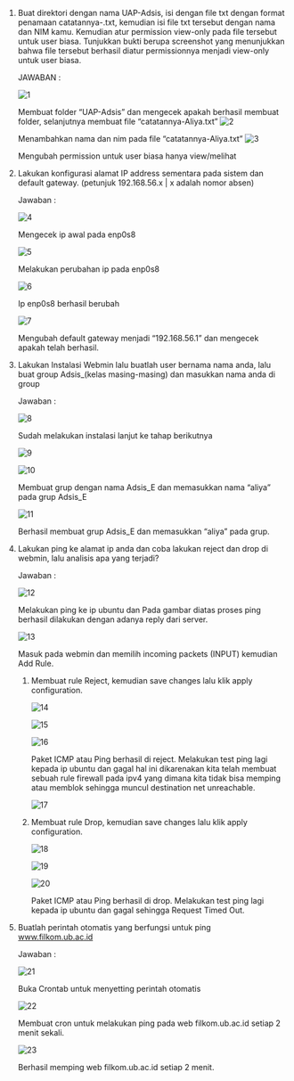 1.	Buat direktori dengan nama UAP-Adsis, isi dengan file txt dengan format penamaan catatannya-<nama kamu>.txt, kemudian isi file txt tersebut dengan nama dan NIM kamu. 
    Kemudian atur permission view-only pada file tersebut untuk user biasa. Tunjukkan bukti berupa screenshot yang menunjukkan bahwa file tersebut berhasil diatur permissionnya 
    menjadi view-only untuk user biasa.
  
    JAWABAN :
  
    ![1](https://github.com/alyyshr/UAP-ADSIS-E/assets/87374937/953ea132-34d4-40a0-8f2f-df5c25267a48)
  
    Membuat folder “UAP-Adsis” dan mengecek apakah berhasil membuat folder, selanjutnya membuat file “catatannya-Aliya.txt”
    ![2](https://github.com/alyyshr/UAP-ADSIS-E/assets/87374937/c9e5f616-5e95-40ef-9852-3e7d4571ce1a)
  
    Menambahkan nama dan nim pada file “catatannya-Aliya.txt”
    ![3](https://github.com/alyyshr/UAP-ADSIS-E/assets/87374937/2ee8e068-0f43-4d4e-bee0-c7ec357b2f4f)
  
    Mengubah permission untuk user biasa hanya view/melihat
2.  Lakukan konfigurasi alamat IP address sementara pada sistem dan default gateway. (petunjuk 192.168.56.x | x adalah nomor absen)
  
    Jawaban :
  
    ![4](https://github.com/alyyshr/UAP-ADSIS-E/assets/87374937/a790ad52-f579-4da3-836b-b7053c43d7bd)
  
    Mengecek ip awal pada enp0s8
  
    ![5](https://github.com/alyyshr/UAP-ADSIS-E/assets/87374937/e3f7c6d0-02f8-403d-8f0a-5224bf510c8b)
  
    Melakukan perubahan ip pada enp0s8
  
    ![6](https://github.com/alyyshr/UAP-ADSIS-E/assets/87374937/3eb49887-3a68-4b71-819d-986d50f0c3a3)
  
    Ip enp0s8 berhasil berubah
  
    ![7](https://github.com/alyyshr/UAP-ADSIS-E/assets/87374937/cb3f74c7-ad32-4d72-9eb0-116a7d330717) 
  
    Mengubah default gateway menjadi “192.168.56.1” dan mengecek apakah telah berhasil.
3.  Lakukan Instalasi Webmin lalu buatlah user bernama nama anda, lalu buat group Adsis_(kelas masing-masing) dan masukkan nama anda di group
  
    Jawaban :
  
    ![8](https://github.com/alyyshr/UAP-ADSIS-E/assets/87374937/4e51bffa-e4f6-441e-b7bf-4f56e51e93f4)
  
    Sudah melakukan instalasi lanjut ke tahap berikutnya
  
    ![9](https://github.com/alyyshr/UAP-ADSIS-E/assets/87374937/1258713d-7827-474d-af31-3f81530dd5bc)
  
    ![10](https://github.com/alyyshr/UAP-ADSIS-E/assets/87374937/9641df48-6c8b-4892-9418-8fcf79351d7f)
  
    Membuat grup dengan nama Adsis_E dan memasukkan nama “aliya” pada grup  Adsis_E
    
    ![11](https://github.com/alyyshr/UAP-ADSIS-E/assets/87374937/9e58f7b4-ddd7-45ae-a216-64bd024525be)
    
    Berhasil membuat grup Adsis_E dan memasukkan “aliya” pada grup.
  
4.  Lakukan ping ke alamat ip anda dan coba lakukan reject dan drop di webmin, lalu analisis apa yang terjadi?
    
    Jawaban :
    
    ![12](https://github.com/alyyshr/UAP-ADSIS-E/assets/87374937/8638706d-dcfc-491c-957d-4d7bb3fa0556)
  
    Melakukan ping ke ip ubuntu dan Pada gambar diatas proses ping berhasil dilakukan dengan adanya reply dari server.
    
    ![13](https://github.com/alyyshr/UAP-ADSIS-E/assets/87374937/eadde940-4b80-4113-9274-a89fda04beec)
  
    Masuk pada webmin dan memilih incoming packets (INPUT) kemudian Add Rule.
    1)	Membuat rule Reject, kemudian save changes lalu klik apply configuration.
        
        ![14](https://github.com/alyyshr/UAP-ADSIS-E/assets/87374937/11aca662-349f-4f84-b08a-3ee9a9a4f75d)
         
        ![15](https://github.com/alyyshr/UAP-ADSIS-E/assets/87374937/867b4426-29e8-457f-b8fb-f5e74028d303)
    
        ![16](https://github.com/alyyshr/UAP-ADSIS-E/assets/87374937/bc4bcf83-9d3f-409d-9fa2-369b0b27c221)
         
        Paket ICMP atau Ping berhasil di reject. Melakukan test ping lagi kepada ip ubuntu dan gagal hal ini dikarenakan kita telah membuat sebuah rule firewall pada ipv4 yang dimana 
        kita tidak bisa memping atau memblok sehingga muncul destination net unreachable.
  
        ![17](https://github.com/alyyshr/UAP-ADSIS-E/assets/87374937/c5e1d66b-b200-431c-9e4a-b0c25b81fd38)
  
     2)	Membuat rule Drop, kemudian save changes lalu klik apply configuration.
        
        ![18](https://github.com/alyyshr/UAP-ADSIS-E/assets/87374937/fe918a9a-5646-43ed-bb91-a9c572d3a65d)

        ![19](https://github.com/alyyshr/UAP-ADSIS-E/assets/87374937/2f0eab6b-647a-4b63-bc06-cf49724df280)

        ![20](https://github.com/alyyshr/UAP-ADSIS-E/assets/87374937/47b3e42c-6934-4fca-813b-000d7a6d490a)

        Paket ICMP atau Ping berhasil di drop. Melakukan test ping lagi kepada ip ubuntu dan gagal sehingga Request Timed Out.
  
 5.	Buatlah perintah otomatis yang berfungsi untuk ping www.filkom.ub.ac.id
    
    Jawaban :
  
    ![21](https://github.com/alyyshr/UAP-ADSIS-E/assets/87374937/be7874d1-d5a0-487a-93da-d56eacc5eb0a)

    Buka Crontab untuk menyetting perintah otomatis
  
    ![22](https://github.com/alyyshr/UAP-ADSIS-E/assets/87374937/d4291825-5fd3-4a42-912c-495d3bedccff)

    Membuat cron untuk melakukan ping pada web filkom.ub.ac.id setiap 2 menit sekali.
  
    ![23](https://github.com/alyyshr/UAP-ADSIS-E/assets/87374937/b2260df3-6c91-4442-a8de-ee77431e6759)

    Berhasil memping web filkom.ub.ac.id setiap 2 menit.
  
    

        






